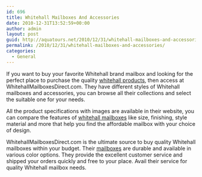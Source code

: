 ```yaml
---
id: 696
title: Whitehall Mailboxes And Accessories
date: 2010-12-31T13:52:59+00:00
author: admin
layout: post
guid: http://aquatours.net/2010/12/31/whitehall-mailboxes-and-accessories/
permalink: /2010/12/31/whitehall-mailboxes-and-accessories/
categories:
  - General
---
```

If you want to buy your favorite Whitehall brand mailbox and looking for the perfect place to purchase the quality [whitehall products](http://www.whitehallmailboxesdirect.com), then access at WhitehallMailboxesDirect.com. They have different styles of Whitehall mailboxes and accessories, you can browse all their collections and select the suitable one for your needs.

All the product specifications with images are available in their website, you can compare the features of [whitehall mailboxes](http://www.whitehallmailboxesdirect.com) like size, finishing, style material and more that help you find the affordable mailbox with your choice of design.

WhitehallMailboxesDirect.com is the ultimate source to buy quality Whitehall mailboxes within your budget. Their [mailboxes](http://www.whitehallmailboxesdirect.com) are durable and available in various color options. They provide the excellent customer service and shipped your orders quickly and free to your place. Avail their service for quality Whitehall mailbox needs.